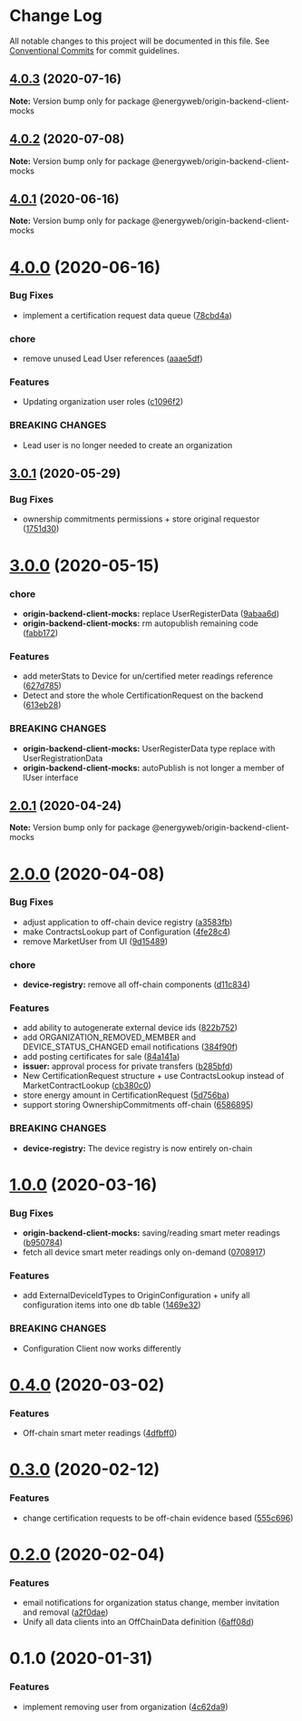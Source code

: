 # Change Log

All notable changes to this project will be documented in this file. See
[Conventional Commits](https://conventionalcommits.org) for commit guidelines.

## [4.0.3](https://github.com/energywebfoundation/origin/compare/@energyweb/origin-backend-client-mocks@4.0.2...@energyweb/origin-backend-client-mocks@4.0.3) (2020-07-16)

**Note:** Version bump only for package @energyweb/origin-backend-client-mocks

## [4.0.2](https://github.com/energywebfoundation/origin/compare/@energyweb/origin-backend-client-mocks@4.0.1...@energyweb/origin-backend-client-mocks@4.0.2) (2020-07-08)

**Note:** Version bump only for package @energyweb/origin-backend-client-mocks

## [4.0.1](https://github.com/energywebfoundation/origin/compare/@energyweb/origin-backend-client-mocks@4.0.0...@energyweb/origin-backend-client-mocks@4.0.1) (2020-06-16)

**Note:** Version bump only for package @energyweb/origin-backend-client-mocks

# [4.0.0](https://github.com/energywebfoundation/origin/compare/@energyweb/origin-backend-client-mocks@3.0.1...@energyweb/origin-backend-client-mocks@4.0.0) (2020-06-16)

### Bug Fixes

-   implement a certification request data queue
    ([78cbd4a](https://github.com/energywebfoundation/origin/commit/78cbd4a7a36959cbb0820cf17dc277f0bf5ae823))

### chore

-   remove unused Lead User references
    ([aaae5df](https://github.com/energywebfoundation/origin/commit/aaae5df4b0abd1b69924981eb2dc8b7e5df31e63))

### Features

-   Updating organization user roles
    ([c1096f2](https://github.com/energywebfoundation/origin/commit/c1096f28c1b48e606d5deeda7f33720613764326))

### BREAKING CHANGES

-   Lead user is no longer needed to create an organization

## [3.0.1](https://github.com/energywebfoundation/origin/compare/@energyweb/origin-backend-client-mocks@3.0.0...@energyweb/origin-backend-client-mocks@3.0.1) (2020-05-29)

### Bug Fixes

-   ownership commitments permissions + store original requestor
    ([1751d30](https://github.com/energywebfoundation/origin/commit/1751d3009d11f92d23bc9834632ef5b0ffb5bcee))

# [3.0.0](https://github.com/energywebfoundation/origin/compare/@energyweb/origin-backend-client-mocks@2.0.1...@energyweb/origin-backend-client-mocks@3.0.0) (2020-05-15)

### chore

-   **origin-backend-client-mocks:** replace UserRegisterData
    ([9abaa6d](https://github.com/energywebfoundation/origin/commit/9abaa6d4f79dcb457d475bf19340e5a08cf8e438))
-   **origin-backend-client-mocks:** rm autopublish remaining code
    ([fabb172](https://github.com/energywebfoundation/origin/commit/fabb1724e7887ec26d716b25dde8e2156534373b))

### Features

-   add meterStats to Device for un/certified meter readings reference
    ([627d785](https://github.com/energywebfoundation/origin/commit/627d7855506f52cb70ee083844ef2664b9227a0b))
-   Detect and store the whole CertificationRequest on the backend
    ([613eb28](https://github.com/energywebfoundation/origin/commit/613eb28eeae25ec414b393f61311dbfb679351d4))

### BREAKING CHANGES

-   **origin-backend-client-mocks:** UserRegisterData type replace with
    UserRegistrationData
-   **origin-backend-client-mocks:** autoPublish is not longer a member of IUser
    interface

## [2.0.1](https://github.com/energywebfoundation/origin/compare/@energyweb/origin-backend-client-mocks@2.0.0...@energyweb/origin-backend-client-mocks@2.0.1) (2020-04-24)

**Note:** Version bump only for package @energyweb/origin-backend-client-mocks

# [2.0.0](https://github.com/energywebfoundation/origin/compare/@energyweb/origin-backend-client-mocks@1.0.0...@energyweb/origin-backend-client-mocks@2.0.0) (2020-04-08)

### Bug Fixes

-   adjust application to off-chain device registry
    ([a3583fb](https://github.com/energywebfoundation/origin/commit/a3583fb6c80604c88ef69724c69229a74320ff95))
-   make ContractsLookup part of Configuration
    ([4fe28c4](https://github.com/energywebfoundation/origin/commit/4fe28c4a79dc17658b067d519c6f0288a6243198))
-   remove MarketUser from UI
    ([9d15489](https://github.com/energywebfoundation/origin/commit/9d15489fa976fb9861337de0b8cbc56a06477203))

### chore

-   **device-registry:** remove all off-chain components
    ([d11c834](https://github.com/energywebfoundation/origin/commit/d11c83486a89eab252a88dcf79054383f9ea5152))

### Features

-   add ability to autogenerate external device ids
    ([822b752](https://github.com/energywebfoundation/origin/commit/822b7523730b726aeb2f7f09922d1742f3faa075))
-   add ORGANIZATION_REMOVED_MEMBER and DEVICE_STATUS_CHANGED email
    notifications
    ([384f90f](https://github.com/energywebfoundation/origin/commit/384f90fa18bf9ee7a38648afa28de95ca7f64071))
-   add posting certificates for sale
    ([84a141a](https://github.com/energywebfoundation/origin/commit/84a141a9868102f1d012170926c2439069716783))
-   **issuer:** approval process for private transfers
    ([b285bfd](https://github.com/energywebfoundation/origin/commit/b285bfdc4c7807a619ded163cc49a83b7545eb88))
-   New CertificationRequest structure + use ContractsLookup instead of
    MarketContractLookup
    ([cb380c0](https://github.com/energywebfoundation/origin/commit/cb380c05986ee5e8f8fb1398e225ee54147a3936))
-   store energy amount in CertificationRequest
    ([5d756ba](https://github.com/energywebfoundation/origin/commit/5d756ba848245ebf50416d4ce53b61e8e0072ebb))
-   support storing OwnershipCommitments off-chain
    ([6586895](https://github.com/energywebfoundation/origin/commit/658689556bb22a011e5dc947cf288f0b4c2cebcb))

### BREAKING CHANGES

-   **device-registry:** The device registry is now entirely on-chain

# [1.0.0](https://github.com/energywebfoundation/origin/compare/@energyweb/origin-backend-client-mocks@0.4.0...@energyweb/origin-backend-client-mocks@1.0.0) (2020-03-16)

### Bug Fixes

-   **origin-backend-client-mocks:** saving/reading smart meter readings
    ([b950784](https://github.com/energywebfoundation/origin/commit/b950784ef771808556497dc61c56cd451a94658a))
-   fetch all device smart meter readings only on-demand
    ([0708917](https://github.com/energywebfoundation/origin/commit/07089170e80de59503c299755f5bdf5e26005a3b))

### Features

-   add ExternalDeviceIdTypes to OriginConfiguration + unify all configuration
    items into one db table
    ([1469e32](https://github.com/energywebfoundation/origin/commit/1469e32ea369daf7f1b910c201670836248914ff))

### BREAKING CHANGES

-   Configuration Client now works differently

# [0.4.0](https://github.com/energywebfoundation/origin/compare/@energyweb/origin-backend-client-mocks@0.3.0...@energyweb/origin-backend-client-mocks@0.4.0) (2020-03-02)

### Features

-   Off-chain smart meter readings
    ([4dfbff0](https://github.com/energywebfoundation/origin/commit/4dfbff036b20578f6c2d960328a52deb0f0dff15))

# [0.3.0](https://github.com/energywebfoundation/origin/compare/@energyweb/origin-backend-client-mocks@0.2.0...@energyweb/origin-backend-client-mocks@0.3.0) (2020-02-12)

### Features

-   change certification requests to be off-chain evidence based
    ([555c696](https://github.com/energywebfoundation/origin/commit/555c696aff17bafd11c8c5403add627d6c95fbd9))

# [0.2.0](https://github.com/energywebfoundation/origin/compare/@energyweb/origin-backend-client-mocks@0.1.0...@energyweb/origin-backend-client-mocks@0.2.0) (2020-02-04)

### Features

-   email notifications for organization status change, member invitation and
    removal
    ([a2f0dae](https://github.com/energywebfoundation/origin/commit/a2f0dae5dab021980c702dc339654d52af2db47d))
-   Unify all data clients into an OffChainData definition
    ([6aff08d](https://github.com/energywebfoundation/origin/commit/6aff08d9a36eaec5c2e6a102f5c1979d8b459982))

# 0.1.0 (2020-01-31)

### Features

-   implement removing user from organization
    ([4c62da9](https://github.com/energywebfoundation/origin/commit/4c62da9837620dbfbca14e63fd7855de32c7dac5))
